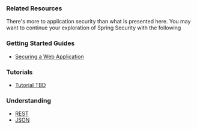### Related Resources

There's more to application security than what is presented here. You may want to continue your exploration of Spring Security with the following

### Getting Started Guides

* [Securing a Web Application][gs-securing-web]

[gs-securing-web]: /guides/gs/securing-web/content

### Tutorials

* [Tutorial TBD][tut-tbd]

[tut-tbd]: /guides/tutorials/tbd

### Understanding

* [REST][u-rest]
* [JSON][u-json]

[u-rest]: /understanding/rest
[u-json]: /understanding/json
